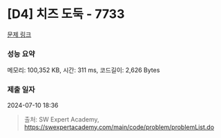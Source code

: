 # [D4] 치즈 도둑 - 7733 

[문제 링크](https://swexpertacademy.com/main/code/problem/problemDetail.do?contestProbId=AWrDOdQqRCUDFARG) 

### 성능 요약

메모리: 100,352 KB, 시간: 311 ms, 코드길이: 2,626 Bytes

### 제출 일자

2024-07-10 18:36



> 출처: SW Expert Academy, https://swexpertacademy.com/main/code/problem/problemList.do